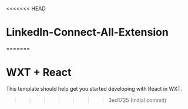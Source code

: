 <<<<<<< HEAD
# LinkedIn-Connect-All-Extension
=======
# WXT + React

This template should help get you started developing with React in WXT.
>>>>>>> 3ed1725 (Initial commit)
